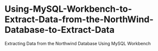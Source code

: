 # Using-MySQL-Workbench-to-Extract-Data-from-the-NorthWind-Database-to-Extract-Data
Extracting Data from the Northwind Database Using MySQL Workbench
